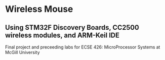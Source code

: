 # Wireless Mouse
## Using STM32F Discovery Boards, CC2500 wireless modules, and ARM-Keil IDE
Final project and preceeding labs for ECSE 426: MicroProcessor Systems at McGill University
